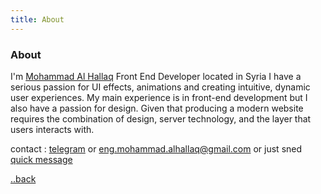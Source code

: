 ```yaml
---
title: About
---
```


<div class="text-center">
  <!-- You can use Vue components inside markdown -->
  <div i-carbon-dicom-overlay class="text-4xl -mb-6 m-auto" />
  <h3>About</h3>
</div>

I'm [Mohammad Al Hallaq](https://mohaha.me)  Front End Developer located in Syria
I have a serious passion for UI effects, animations and creating intuitive, dynamic user experiences.
My main experience is in front-end development but I also have a passion for design. Given that producing a modern website requires the combination of design, server technology, and the layer that users interacts with.

contact :  [telegram](https://t.me/mohaha30) or   [eng.mohammad.alhallaq@gmail.com](tomail:eng.mohammad.alhallaq@gmail.com) or just sned [quick message](/message)

[..back](/)
